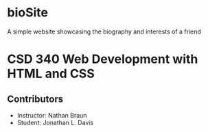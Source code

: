 # bioSite
A simple website showcasing the biography and interests of a friend

# CSD 340 Web Development with HTML and CSS

## Contributors

* Instructor: Nathan Braun
* Student: Jonathan L. Davis
